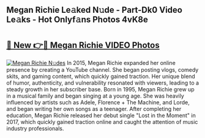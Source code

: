 ## Megan Richie Le𝚊ked N𝚞de - Part-Dk0 Video Le𝚊ks - Hot Onlyf𝚊ns Photos 4vK8e

# <h2><a href="http://ac11528.deff.icu/?id=Megan+Richie">🔗 New 👉🔴 Megan Richie VIDEO Photos</a></h2>

[![Megan Richie N𝚞des](https://i.imgur.com/rIISA9y.gif)](http://ac11528.deff.icu/?id=Megan+Richie)
In 2015, Megan Richie expanded her online presence by creating a YouTube channel. She began posting vlogs, comedy skits, and gaming content, which quickly gained traction. Her unique blend of humor, authenticity, and vulnerability resonated with viewers, leading to a steady growth in her subscriber base. Born in 1995, Megan Richie grew up in a musical family and began singing at a young age. She was heavily influenced by artists such as Adele, Florence + The Machine, and Lorde, and began writing her own songs as a teenager. After completing her education, Megan Richie released her debut single "Lost in the Moment" in 2017, which quickly gained traction online and caught the attention of music industry professionals.
